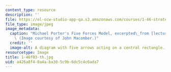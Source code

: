 ```yaml
---
content_type: resource
description: ''
file: https://ol-ocw-studio-app-qa.s3.amazonaws.com/courses/1-46-strategic-management-in-the-design-and-construction-value-chain-fall-2003/a426a8f40a4aba305c9b6dc5c4c6ada7_1-46f03-th.jpg
file_type: image/jpeg
image_metadata:
  caption: "Michael Porter's Five Forces Model, excerpted\_from [lecture 1](pages/lecture-notes).\
    \ (Image courtesy of John Macomber.)"
  credit: ''
  image-alt: A diagram with five arrows acting on a central rectangle.
resourcetype: Image
title: 1-46f03-th.jpg
uid: a426a8f4-0a4a-ba30-5c9b-6dc5c4c6ada7
---
```

